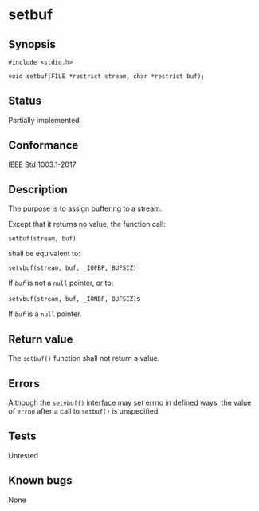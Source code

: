 # setbuf

## Synopsis

`#include <stdio.h>`

`void setbuf(FILE *restrict stream, char *restrict buf);`

## Status

Partially implemented

## Conformance

IEEE Std 1003.1-2017

## Description

The purpose is to assign buffering to a stream.

Except that it returns no value, the function call:

`setbuf(stream, buf)`

shall be equivalent to:

`setvbuf(stream, buf, _IOFBF, BUFSIZ)`

If _`buf`_ is not a `null` pointer, or to:

`setvbuf(stream, buf, _IONBF, BUFSIZ)`s

If _`buf`_ is a `null` pointer.

## Return value

The `setbuf()` function shall not return a value.

## Errors

Although the `setvbuf()` interface may set errno in defined ways, the value
of `errno` after a call to `setbuf()` is unspecified.

## Tests

Untested

## Known bugs

None
